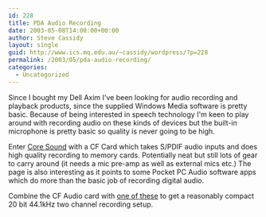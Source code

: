 ```yaml
---
id: 228
title: PDA Audio Recording
date: 2003-05-08T14:00:00+00:00
author: Steve Cassidy
layout: single
guid: http://www.ics.mq.edu.au/~cassidy/wordpress/?p=228
permalink: /2003/05/pda-audio-recording/
categories:
  - Uncategorized
---
```

Since I bought my Dell Axim I've been looking for audio recording and playback products, since the supplied Windows Media software is pretty basic. Because of being interested in speech technology I'm keen to play around with recording audio on these kinds of devices but the built-in microphone is pretty basic so quality is never going to be high. 

Enter [Core Sound](http://www.core-sound.com/HighResRecorderNews.html) with a CF Card which takes S/PDIF audio inputs and does high quality recording to memory cards. Potentially neat but still lots of gear to carry around (it needs a mic pre-amp as well as external mics etc.) The page is also interesting as it points to some Pocket PC Audio software apps which do more than the basic job of recording digital audio. 

Combine the CF Audio card with [one of these](http://www.micsupply.com/ad20.htm) to get a reasonably compact 20 bit 44.1kHz two channel recording setup.
